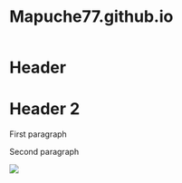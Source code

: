 # Mapuche77.github.io
<!DOCTYPE html>
<html>
    <header>
        <link rel="stylesheet" type="text/css" href="style.css">
    </header>
    <body>
        <h1 class="one">Header</h1>
        <h1 class="two">Header 2</h1>
        <p class="first">First paragraph</p>
        <p class="second">Second paragraph</p>
        <img src="https://i.pinimg.com/736x/84/54/f1/8454f12b6d2e69fcf172ea64b78b3a56.jpg">
    </body>
</html
